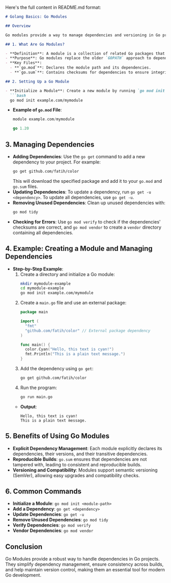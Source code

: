 Here's the full content in README.md format:

```markdown
# Golang Basics: Go Modules

## Overview

Go modules provide a way to manage dependencies and versioning in Go projects. Introduced in Go 1.11 and made the default in Go 1.13, modules enable Go developers to specify and manage dependencies explicitly, ensuring consistent builds and easy version control.

## 1. What Are Go Modules?

- **Definition**: A module is a collection of related Go packages that are versioned together as a single unit. It is defined by a `go.mod` file at the root of the module’s directory tree.
- **Purpose**: Go modules replace the older `GOPATH` approach to dependency management, providing better control over project dependencies, versions, and reproducibility of builds.
- **Key Files**:
  - **`go.mod`**: Declares the module path and its dependencies.
  - **`go.sum`**: Contains checksums for dependencies to ensure integrity and prevent tampering.

## 2. Setting Up a Go Module

- **Initialize a Module**: Create a new module by running `go mod init <module-path>`. This command initializes a `go.mod` file in the root directory of your project.
  ```bash
  go mod init example.com/mymodule
  ```
- **Example of `go.mod` File**:
  ```go
  module example.com/mymodule

  go 1.20
  ```

## 3. Managing Dependencies

- **Adding Dependencies**: Use the `go get` command to add a new dependency to your project. For example:
  ```bash
  go get github.com/fatih/color
  ```
  This will download the specified package and add it to your `go.mod` and `go.sum` files.
- **Updating Dependencies**: To update a dependency, run `go get -u <dependency>`. To update all dependencies, use `go get -u`.
- **Removing Unused Dependencies**: Clean up unused dependencies with:
  ```bash
  go mod tidy
  ```
- **Checking for Errors**: Use `go mod verify` to check if the dependencies' checksums are correct, and `go mod vendor` to create a `vendor` directory containing all dependencies.

## 4. Example: Creating a Module and Managing Dependencies

- **Step-by-Step Example**:
    1. Create a directory and initialize a Go module:
       ```bash
       mkdir mymodule-example
       cd mymodule-example
       go mod init example.com/mymodule
       ```
    2. Create a `main.go` file and use an external package:
       ```go
       package main
  
       import (
         "fmt"
         "github.com/fatih/color" // External package dependency
       )
  
       func main() {
         color.Cyan("Hello, this text is cyan!")
         fmt.Println("This is a plain text message.")
       }
       ```
    3. Add the dependency using `go get`:
       ```bash
       go get github.com/fatih/color
       ```
    4. Run the program:
       ```bash
       go run main.go
       ```
    - **Output**:
      ```
      Hello, this text is cyan!
      This is a plain text message.
      ```

## 5. Benefits of Using Go Modules

- **Explicit Dependency Management**: Each module explicitly declares its dependencies, their versions, and their transitive dependencies.
- **Reproducible Builds**: `go.sum` ensures that dependencies are not tampered with, leading to consistent and reproducible builds.
- **Versioning and Compatibility**: Modules support semantic versioning (SemVer), allowing easy upgrades and compatibility checks.

## 6. Common Commands

- **Initialize a Module**: `go mod init <module-path>`
- **Add a Dependency**: `go get <dependency>`
- **Update Dependencies**: `go get -u`
- **Remove Unused Dependencies**: `go mod tidy`
- **Verify Dependencies**: `go mod verify`
- **Vendor Dependencies**: `go mod vendor`

## Conclusion

Go Modules provide a robust way to handle dependencies in Go projects. They simplify dependency management, ensure consistency across builds, and help maintain version control, making them an essential tool for modern Go development.
```